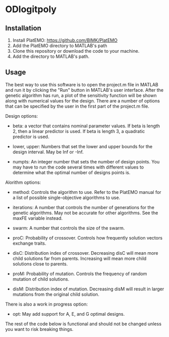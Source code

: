# ODlogitpoly

## Installation
1. Install PlatEMO: https://github.com/BIMK/PlatEMO
2. Add the PlatEMO directory to MATLAB's path
3. Clone this repository or download the code to your machine.
4. Add the directory to MATLAB's path.

## Usage
The best way to use this software is to open the project.m file in MATLAB and run it by clicking the "Run" button in MATLAB's user interface. After the genetic algorithm has run, a plot of the sensitivity function will be shown along with numerical values for the design. There are a number of options that can be specified by the user in the first part of the project.m file.

Design options:

* beta: a vector that contains nominal parameter values. If beta is length 2, then a linear predictor is used. If beta is length 3, a quadratic predictor is used.

* lower, upper: Numbers that set the lower and upper bounds for the design interval. May be Inf or -Inf.

* numpts: An integer number that sets the number of design points. You may have to run the code several times with different values to determine what the optimal number of designs points is.

Alorithm options:

* method: Controls the algorithm to use. Refer to the PlatEMO manual for a list of possible single-objective algorithms to use. 

* iterations: A number that controls the number of generations for the genetic algorithms. May not be accurate for other algorithms. See the maxFE variable instead.

* swarm: A number that controls the size of the swarm.

* proC: Probability of crossover. Controls how frequently solution vectors exchange traits.

* disC: Distribution index of crossover. Decreasing disC will mean more child solutions far from parents. Increasing will mean more child solutions close to parents.

* proM: Probability of mutation. Controls the frequency of random mutation of child solutions.

* disM: Distribution index of mutation. Decreasing disM will result in larger mutations from the original child solution. 

There is also a work in progress option:

* opt: May add support for A, E, and G optimal designs.

The rest of the code below is functional and should not be changed unless you want to risk breaking things.
